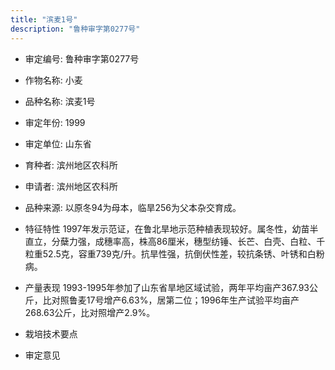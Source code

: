 ```yaml
---
title: "滨麦1号"
description: "鲁种审字第0277号"
---
```

* 审定编号:  鲁种审字第0277号

*  作物名称:  小麦

*  品种名称:  滨麦1号

*  审定年份:  1999

*  审定单位:  山东省

* 育种者:  滨州地区农科所

*  申请者:  滨州地区农科所

*  品种来源:  以原冬94为母本，临旱256为父本杂交育成。

*  特征特性
1997年发示范证，在鲁北旱地示范种植表现较好。属冬性，幼苗半直立，分蘖力强，成穗率高，株高86厘米，穗型纺锤、长芒、白壳、白粒、千粒重52.5克，容重739克/升。抗旱性强，抗倒伏性差，较抗条锈、叶锈和白粉病。

*  产量表现
1993-1995年参加了山东省旱地区域试验，两年平均亩产367.93公斤，比对照鲁麦17号增产6.63%，居第二位；1996年生产试验平均亩产268.63公斤，比对照增产2.9%。

*  栽培技术要点


*  审定意见

